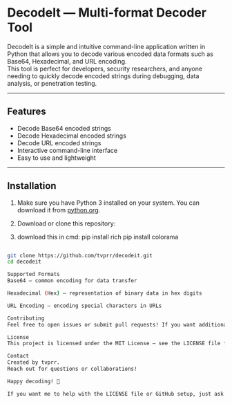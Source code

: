 # DecodeIt — Multi-format Decoder Tool

DecodeIt is a simple and intuitive command-line application written in Python that allows you to decode various encoded data formats such as Base64, Hexadecimal, and URL encoding.  
This tool is perfect for developers, security researchers, and anyone needing to quickly decode encoded strings during debugging, data analysis, or penetration testing.


---

## Features

- Decode Base64 encoded strings  
- Decode Hexadecimal encoded strings  
- Decode URL encoded strings  
- Interactive command-line interface  
- Easy to use and lightweight

---

## Installation

1. Make sure you have Python 3 installed on your system. You can download it from [python.org](https://www.python.org/downloads/).

2. Download or clone this repository:

3. download this in cmd:
pip install rich
pip install colorama

```bash

git clone https://github.com/tvprr/decodeit.git
cd decodeit

Supported Formats
Base64 — common encoding for data transfer

Hexadecimal (Hex) — representation of binary data in hex digits

URL Encoding — encoding special characters in URLs

Contributing
Feel free to open issues or submit pull requests! If you want additional decoding formats or features, just ask.

License
This project is licensed under the MIT License — see the LICENSE file for details.

Contact
Created by tvprr.
Reach out for questions or collaborations!

Happy decoding! 🚀

If you want me to help with the LICENSE file or GitHub setup, just ask!
